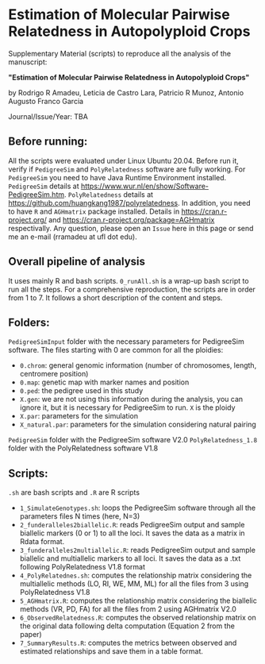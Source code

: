# Estimation of Molecular Pairwise Relatedness in Autopolyploid Crops

Supplementary Material (scripts) to reproduce all the analysis of the manuscript:

**"Estimation of Molecular Pairwise Relatedness in Autopolyploid Crops"**

by Rodrigo R Amadeu, Leticia de Castro Lara, Patricio R Munoz, Antonio Augusto Franco Garcia

Journal/Issue/Year: TBA

## Before running:
All the scripts were evaluated under Linux Ubuntu 20.04. Before run it, verify if `PedigreeSim` and `PolyRelatedness` software are fully working. For `PedigreeSim` you need to have Java Runtime Environment installed. `PedigreeSim` details at https://www.wur.nl/en/show/Software-PedigreeSim.htm. `PolyRelatedness` details at https://github.com/huangkang1987/polyrelatedness. In addition, you need to have `R` and `AGHmatrix` package installed. Details in https://cran.r-project.org/ and https://cran.r-project.org/package=AGHmatrix respectivally. Any question, please open an `Issue` here in this page or send me an e-mail (rramadeu at ufl dot edu).

## Overall pipeline of analysis
It uses mainly R and bash scripts. `0_runAll.sh` is a wrap-up bash script to run all the steps. For a comprehensive reproduction, the scripts are in order from 1 to 7. It follows a short description of the content and steps.

## Folders:
`PedigreeSimInput` folder with the necessary parameters for PedigreeSim software. The files starting with 0 are common for all the ploidies:
- `0.chrom`: general genomic information (number of chromosomes, length, centromere position)
- `0.map`: genetic map with marker names and position
- `0.ped`: the pedigree used in this study
- `X.gen`: we are not using this information during the analysis, you can ignore it, but it is necessary for PedigreeSim to run. `X` is the ploidy
- `X.par`: parameters for the simulation
- `X_natural.par`: parameters for the simulation considering natural pairing

`PedigreeSim` folder with the PedigreeSim software V2.0
`PolyRelatedness_1.8` folder with the PolyRelatedness software V1.8

## Scripts:
`.sh` are bash scripts and `.R` are R scripts
- `1_SimulateGenotypes.sh`: loops the PedigreeSim software through all the parameters files N times (here, N=3)
- `2_funderalleles2biallelic.R`: reads PedigreeSim output and sample biallelic markers (0 or 1) to all the loci. It saves the data as a matrix in Rdata format.
- `3_funderalleles2multiallelic.R`: reads PedigreeSim output and sample biallelic and multiallelic markers to all loci. It saves the data as a .txt following PolyRelatedness V1.8 format
- `4_PolyRelatednes.sh`: computes the relationship matrix considering the multiallelic methods (LO, RI, WE, MM, ML)  for all the files from 3 using PolyRelatedness V1.8
- `5_AGHmatrix.R`: computes the relationship matrix considering the biallelic methods (VR, PD, FA) for all the files from 2 using AGHmatrix V2.0
- `6_ObservedRelatedness.R`: computes the observed relationship matrix on the original data following delta computation (Equation 2 from the paper)
- `7_SummaryResults.R`: computes the metrics between observed and estimated relationships and save them in a table format.
